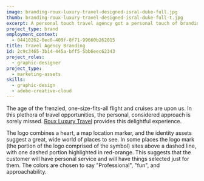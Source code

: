 ```yaml
---
image: branding-roux-luxury-travel-designed-isral-duke-full.jpg
thumb: branding-roux-luxury-travel-designed-isral-duke-full-t.jpg
excerpt: A personal touch travel agency got a personal touch of branding.
project_type: brand
employment_context:
  - 04410262-0ec0-409f-8f71-99660b262015
title: Travel Agency Branding
id: 2c9c3465-3b14-445a-bff5-5bb6eec62343
project_roles:
  - graphic-designer
project_type:
  - marketing-assets
skills:
  - graphic-design
  - adobe-creative-cloud
---
```

<p>The age of the frenzied, one-size-fits-all flight and cruises are upon us. In this plethora of travel opportunities, the personal, considered approach is sorely missed. <a href="https://www.rouxluxurytravel.com/" target="_blank">Roux Luxury Travel</a> provides this delightful experience.
</p>
<p>The logo combines a heart, a map location marker, and the identity assets suggest a great, wide world of places to see. In some places the logo mark (the portion of the logo comprised of the symbol) sites above a dashed line, with one dashed portion highlighted in red-orange. This suggests that the customer will have personal service and will have things selected just for them. The colors are chosen to say "Professional", "fun", and approachability.
</p>
